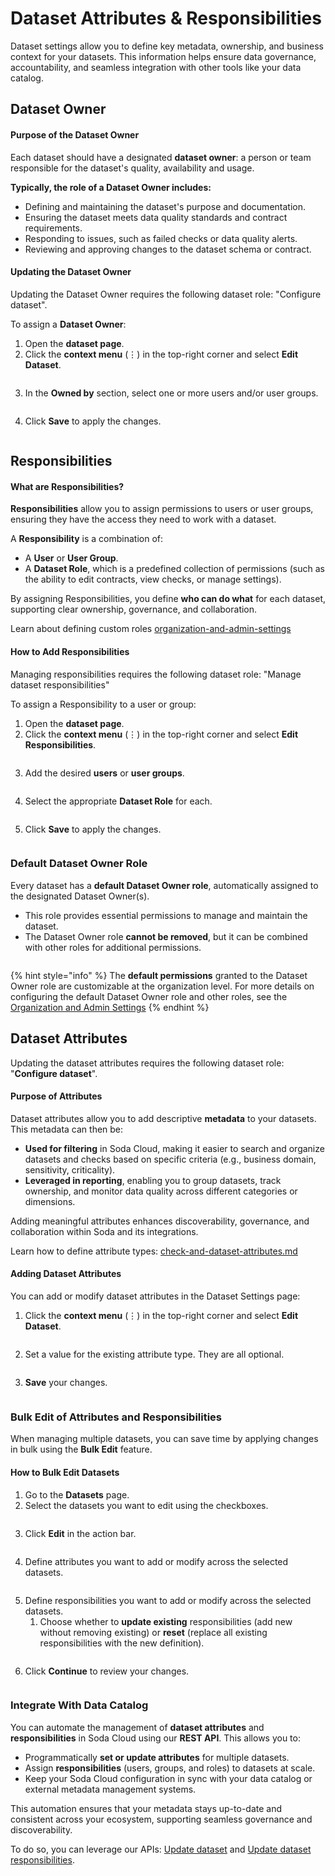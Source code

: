 # Dataset Attributes & Responsibilities

Dataset settings allow you to define key metadata, ownership, and business context for your datasets. This information helps ensure data governance, accountability, and seamless integration with other tools like your data catalog.

## Dataset Owner

#### Purpose of the Dataset Owner

Each dataset should have a designated **dataset owner**: a person or team responsible for the dataset's quality, availability and usage.

**Typically, the role of a Dataset Owner includes:**

* Defining and maintaining the dataset's purpose and documentation.
* Ensuring the dataset meets data quality standards and contract requirements.
* Responding to issues, such as failed checks or data quality alerts.
* Reviewing and approving changes to the dataset schema or contract.

#### Updating the Dataset Owner

Updating the Dataset Owner requires the following dataset role: "Configure dataset".

To assign a **Dataset Owner**:

1. Open the **dataset page**.
2. Click the **context menu** (⋮) in the top-right corner and select **Edit Dataset**.

<figure><img src=".gitbook/assets/edit-dataset.png" alt=""><figcaption></figcaption></figure>

3. In the **Owned by** section, select one or more users and/or user groups.

<figure><img src=".gitbook/assets/edit-owner.png" alt=""><figcaption></figcaption></figure>

4. Click **Save** to apply the changes.

<figure><img src=".gitbook/assets/edit-owner-save.png" alt=""><figcaption></figcaption></figure>

## Responsibilities

#### What are Responsibilities?

**Responsibilities** allow you to assign permissions to users or user groups, ensuring they have the access they need to work with a dataset.

A **Responsibility** is a combination of:

* A **User** or **User Group**.
* A **Dataset Role**, which is a predefined collection of permissions (such as the ability to edit contracts, view checks, or manage settings).

By assigning Responsibilities, you define **who can do what** for each dataset, supporting clear ownership, governance, and collaboration.

Learn about defining custom roles [organization-and-admin-settings](organization-and-admin-settings/ "mention")

#### How to Add Responsibilities

Managing responsibilities requires the following dataset role: "Manage dataset responsibilities"

To assign a Responsibility to a user or group:

1. Open the **dataset page**.
2. Click the **context menu** (⋮) in the top-right corner and select **Edit Responsibilities**.

<figure><img src=".gitbook/assets/edit-responsibilities.png" alt=""><figcaption></figcaption></figure>

3. Add the desired **users** or **user groups**.

<figure><img src=".gitbook/assets/add-user-to-responsibility.png" alt=""><figcaption></figcaption></figure>

4. Select the appropriate **Dataset Role** for each.

<figure><img src=".gitbook/assets/select-role.png" alt=""><figcaption></figcaption></figure>

5. Click **Save** to apply the changes.

<figure><img src=".gitbook/assets/edit-responsibility-save.png" alt=""><figcaption></figcaption></figure>

### Default Dataset Owner Role

Every dataset has a **default Dataset Owner role**, automatically assigned to the designated Dataset Owner(s).

* This role provides essential permissions to manage and maintain the dataset.
* The Dataset Owner role **cannot be removed**, but it can be combined with other roles for additional permissions.

<figure><img src=".gitbook/assets/default-owner-responsibility.png" alt=""><figcaption></figcaption></figure>

{% hint style="info" %}
The **default permissions** granted to the Dataset Owner role are customizable at the organization level. For more details on configuring the default Dataset Owner role and other roles, see the [Organization and Admin Settings](organization-and-admin-settings/)
{% endhint %}

## Dataset Attributes

Updating the dataset attributes requires the following dataset role: "**Configure dataset**".

#### Purpose of Attributes

Dataset attributes allow you to add descriptive **metadata** to your datasets. This metadata can then be:

* **Used for filtering** in Soda Cloud, making it easier to search and organize datasets and checks based on specific criteria (e.g., business domain, sensitivity, criticality).
* **Leveraged in reporting**, enabling you to group datasets, track ownership, and monitor data quality across different categories or dimensions.

Adding meaningful attributes enhances discoverability, governance, and collaboration within Soda and its integrations.

Learn how to define attribute types: [check-and-dataset-attributes.md](manage-issues/check-and-dataset-attributes.md "mention")

#### Adding Dataset Attributes

You can add or modify dataset attributes in the Dataset Settings page:

1. Click the **context menu** (⋮) in the top-right corner and select **Edit Dataset**.

<figure><img src=".gitbook/assets/edit-dataset (1).png" alt=""><figcaption></figcaption></figure>

2. Set a value for the existing attribute type. They are all optional.

<figure><img src=".gitbook/assets/Edit-attributes.png" alt=""><figcaption></figcaption></figure>

3. **Save** your changes.

<figure><img src=".gitbook/assets/edit-attributes-save.png" alt=""><figcaption></figcaption></figure>

### Bulk Edit of Attributes and Responsibilities

When managing multiple datasets, you can save time by applying changes in bulk using the **Bulk Edit** feature.

#### How to Bulk Edit Datasets

1. Go to the **Datasets** page.
2. Select the datasets you want to edit using the checkboxes.

<figure><img src=".gitbook/assets/Screenshot 2025-05-29 at 11.21.14 AM (1).png" alt=""><figcaption></figcaption></figure>

3. Click **Edit** in the action bar.

<figure><img src=".gitbook/assets/bulk-edit-dataset.png" alt=""><figcaption></figcaption></figure>

4. Define attributes you want to add or modify across the selected datasets.

<figure><img src=".gitbook/assets/Screenshot 2025-05-29 at 11.21.53 AM.png" alt=""><figcaption></figcaption></figure>

5. Define responsibilities you want to add or modify across the selected datasets.
   1. Choose whether to **update existing** responsibilities (add new without removing existing) or **reset** (replace all existing responsibilities with the new definition).

<figure><img src=".gitbook/assets/bulk-responsibility (1).png" alt=""><figcaption></figcaption></figure>

6. Click **Continue** to review your changes.

<figure><img src=".gitbook/assets/bulk-save.png" alt=""><figcaption></figcaption></figure>

### Integrate With Data Catalog

You can automate the management of **dataset attributes** and **responsibilities** in Soda Cloud using our **REST API**. This allows you to:

* Programmatically **set or update attributes** for multiple datasets.
* Assign **responsibilities** (users, groups, and roles) to datasets at scale.
* Keep your Soda Cloud configuration in sync with your data catalog or external metadata management systems.

This automation ensures that your metadata stays up-to-date and consistent across your ecosystem, supporting seamless governance and discoverability.

To do so, you can leverage our APIs: [Update dataset](https://docs.soda.io/api-docs/public-cloud-api-v1.html#/operations/POST/api/v1/datasets/{datasetId}) and [Update dataset responsibilities](https://docs.soda.io/api-docs/public-cloud-api-v1.html#/operations/POST/api/v1/datasets/{datasetId}/responsibilities).
